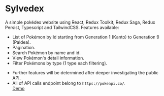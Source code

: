 # Sylvedex

A simple pokédex website using React, Redux Toolkit, Redux Saga, Redux Persist, Typescript and TailwindCSS.
Features available:
  - List of Pokémon by Id starting from Generation 1 (Kanto) to Generation 9 (Paldea).
  - Pagination.
  - Search Pokémon by name and id.
  - View Pokémon's detail information.
  - Filter Pokémons by type (1 type each filtering).
* Further features will be determined after deeper investigating the public API.
* All of API calls endpoint belong to `https://pokeapi.co/`.\
[Demo](http://sylvedex-ci.s3-website-ap-southeast-2.amazonaws.com)
